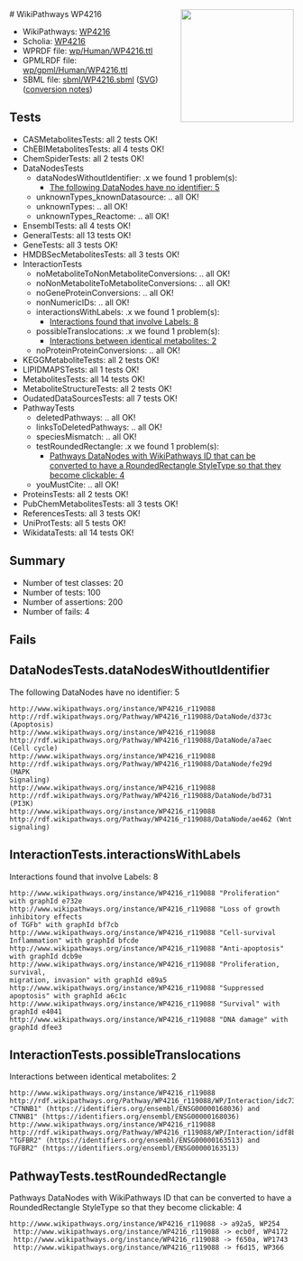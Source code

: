 <img style="float: right; width: 200px" src="../logo.png" />
# WikiPathways WP4216

* WikiPathways: [WP4216](https://identifiers.org/wikipathways:WP4216)
* Scholia: [WP4216](https://scholia.toolforge.org/wikipathways/WP4216)
* WPRDF file: [wp/Human/WP4216.ttl](../wp/Human/WP4216.ttl)
* GPMLRDF file: [wp/gpml/Human/WP4216.ttl](../wp/gpml/Human/WP4216.ttl)
* SBML file: [sbml/WP4216.sbml](../sbml/WP4216.sbml) ([SVG](../sbml/WP4216.svg)) ([conversion notes](../sbml/WP4216.txt))

## Tests
* CASMetabolitesTests: all 2 tests OK!
* ChEBIMetabolitesTests: all 4 tests OK!
* ChemSpiderTests: all 2 tests OK!
* DataNodesTests
    * dataNodesWithoutIdentifier: .x we found 1 problem(s):
        * [The following DataNodes have no identifier: 5](#d2d32fa4)
    * unknownTypes_knownDatasource: .. all OK!
    * unknownTypes: .. all OK!
    * unknownTypes_Reactome: .. all OK!
* EnsemblTests: all 4 tests OK!
* GeneralTests: all 13 tests OK!
* GeneTests: all 3 tests OK!
* HMDBSecMetabolitesTests: all 3 tests OK!
* InteractionTests
    * noMetaboliteToNonMetaboliteConversions: .. all OK!
    * noNonMetaboliteToMetaboliteConversions: .. all OK!
    * noGeneProteinConversions: .. all OK!
    * nonNumericIDs: .. all OK!
    * interactionsWithLabels: .x we found 1 problem(s):
        * [Interactions found that involve Labels: 8](#630d267f)
    * possibleTranslocations: .x we found 1 problem(s):
        * [Interactions between identical metabolites: 2](#d59038c5)
    * noProteinProteinConversions: .. all OK!
* KEGGMetaboliteTests: all 2 tests OK!
* LIPIDMAPSTests: all 1 tests OK!
* MetabolitesTests: all 14 tests OK!
* MetaboliteStructureTests: all 2 tests OK!
* OudatedDataSourcesTests: all 7 tests OK!
* PathwayTests
    * deletedPathways: .. all OK!
    * linksToDeletedPathways: .. all OK!
    * speciesMismatch: .. all OK!
    * testRoundedRectangle: .x we found 1 problem(s):
        * [Pathways DataNodes with WikiPathways ID that can be converted to have a RoundedRectangle StyleType so that they become clickable: 4](#9fbad3ce)
    * youMustCite: .. all OK!
* ProteinsTests: all 2 tests OK!
* PubChemMetabolitesTests: all 3 tests OK!
* ReferencesTests: all 3 tests OK!
* UniProtTests: all 5 tests OK!
* WikidataTests: all 14 tests OK!


## Summary

* Number of test classes: 20
* Number of tests: 100
* Number of assertions: 200
* Number of fails: 4

## Fails

<a name="d2d32fa4" />

## DataNodesTests.dataNodesWithoutIdentifier

The following DataNodes have no identifier: 5
```
http://www.wikipathways.org/instance/WP4216_r119088 http://rdf.wikipathways.org/Pathway/WP4216_r119088/DataNode/d373c (Apoptosis)
http://www.wikipathways.org/instance/WP4216_r119088 http://rdf.wikipathways.org/Pathway/WP4216_r119088/DataNode/a7aec (Cell cycle)
http://www.wikipathways.org/instance/WP4216_r119088 http://rdf.wikipathways.org/Pathway/WP4216_r119088/DataNode/fe29d (MAPK
Signaling)
http://www.wikipathways.org/instance/WP4216_r119088 http://rdf.wikipathways.org/Pathway/WP4216_r119088/DataNode/bd731 (PI3K)
http://www.wikipathways.org/instance/WP4216_r119088 http://rdf.wikipathways.org/Pathway/WP4216_r119088/DataNode/ae462 (Wnt signaling)
```

<a name="630d267f" />

## InteractionTests.interactionsWithLabels

Interactions found that involve Labels: 8
```
http://www.wikipathways.org/instance/WP4216_r119088 "Proliferation" with graphId e732e
http://www.wikipathways.org/instance/WP4216_r119088 "Loss of growth
inhibitory effects 
of TGFb" with graphId bf7cb
http://www.wikipathways.org/instance/WP4216_r119088 "Cell-survival
Inflammation" with graphId bfcde
http://www.wikipathways.org/instance/WP4216_r119088 "Anti-apoptosis" with graphId dcb9e
http://www.wikipathways.org/instance/WP4216_r119088 "Proliferation, survival, 
migration, invasion" with graphId e89a5
http://www.wikipathways.org/instance/WP4216_r119088 "Suppressed apoptosis" with graphId a6c1c
http://www.wikipathways.org/instance/WP4216_r119088 "Survival" with graphId e4041
http://www.wikipathways.org/instance/WP4216_r119088 "DNA damage" with graphId dfee3
```

<a name="d59038c5" />

## InteractionTests.possibleTranslocations

Interactions between identical metabolites: 2
```
http://www.wikipathways.org/instance/WP4216_r119088 http://rdf.wikipathways.org/Pathway/WP4216_r119088/WP/Interaction/idc73866bf "CTNNB1" (https://identifiers.org/ensembl/ENSG00000168036) and 
CTNNB1" (https://identifiers.org/ensembl/ENSG00000168036)
http://www.wikipathways.org/instance/WP4216_r119088 http://rdf.wikipathways.org/Pathway/WP4216_r119088/WP/Interaction/idf8bbee9d "TGFBR2" (https://identifiers.org/ensembl/ENSG00000163513) and 
TGFBR2" (https://identifiers.org/ensembl/ENSG00000163513)
```

<a name="9fbad3ce" />

## PathwayTests.testRoundedRectangle

Pathways DataNodes with WikiPathways ID that can be converted to have a RoundedRectangle StyleType so that they become clickable: 4
```
http://www.wikipathways.org/instance/WP4216_r119088 -> a92a5, WP254
 http://www.wikipathways.org/instance/WP4216_r119088 -> ecb0f, WP4172
 http://www.wikipathways.org/instance/WP4216_r119088 -> f650a, WP1743
 http://www.wikipathways.org/instance/WP4216_r119088 -> f6d15, WP366
 ```

